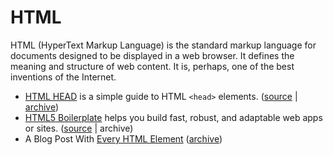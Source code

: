 # HTML

HTML (HyperText Markup Language) is the standard markup language for documents designed to be displayed in a web browser. It defines the meaning and structure of web content. It is, perhaps, one of the best inventions of the Internet.

- [HTML HEAD](https://htmlhead.dev) is a simple guide to HTML `<head>` elements. ([source](https://github.com/joshbuchea/head) | [archive](https://archive.is/RDUmV))
- [HTML5 Boilerplate](https://html5boilerplate.com) helps you build fast, robust, and adaptable web apps or sites. ([source](https://github.com/h5bp/html5-boilerplate) | archive)
- A Blog Post With [Every HTML Element](https://www.patrickweaver.net/blog/a-blog-post-with-every-html-element/) ([archive](https://archive.is/fqrjU))